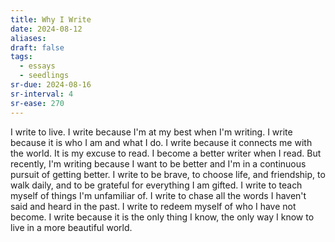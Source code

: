 ```yaml
---
title: Why I Write
date: 2024-08-12
aliases: 
draft: false
tags:
  - essays
  - seedlings
sr-due: 2024-08-16
sr-interval: 4
sr-ease: 270
---
```

I write to live. I write because I'm at my best when I'm writing. I write because it is who I am and what I do. I write because it connects me with the world. It is my excuse to read. I become a better writer when I read. But recently, I'm writing because I want to be better and I'm in a continuous pursuit of getting better. I write to be brave, to choose life, and friendship, to walk daily, and to be grateful for everything I am gifted. I write to teach myself of things I'm unfamiliar of. I write to chase all the words I haven't said and heard in the past. I write to redeem myself of who I have not become. I write because it is the only thing I know, the only way I know to live in a more beautiful world.